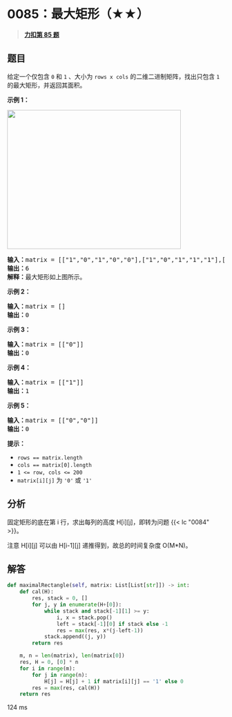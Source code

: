 # 0085：最大矩形（★★）


> <u>**[力扣第 85 题](https://leetcode.cn/problems/maximal-rectangle/)**</u>

## 题目

<p>给定一个仅包含 <code>0</code> 和 <code>1</code> 、大小为 <code>rows x cols</code> 的二维二进制矩阵，找出只包含 <code>1</code> 的最大矩形，并返回其面积。</p>



<p><strong>示例 1：</strong></p>
<img alt="" src="https://assets.leetcode.com/uploads/2020/09/14/maximal.jpg" style="width: 402px; height: 322px;" />
<pre>
<strong>输入：</strong>matrix = [["1","0","1","0","0"],["1","0","1","1","1"],["1","1","1","1","1"],["1","0","0","1","0"]]
<strong>输出：</strong>6
<strong>解释：</strong>最大矩形如上图所示。
</pre>

<p><strong>示例 2：</strong></p>

<pre>
<strong>输入：</strong>matrix = []
<strong>输出：</strong>0
</pre>

<p><strong>示例 3：</strong></p>

<pre>
<strong>输入：</strong>matrix = [["0"]]
<strong>输出：</strong>0
</pre>

<p><strong>示例 4：</strong></p>

<pre>
<strong>输入：</strong>matrix = [["1"]]
<strong>输出：</strong>1
</pre>

<p><strong>示例 5：</strong></p>

<pre>
<strong>输入：</strong>matrix = [["0","0"]]
<strong>输出：</strong>0
</pre>



<p><strong>提示：</strong></p>

<ul>
<li><code>rows == matrix.length</code></li>
<li><code>cols == matrix[0].length</code></li>
<li><code>1 &lt;= row, cols &lt;= 200</code></li>
<li><code>matrix[i][j]</code> 为 <code>'0'</code> 或 <code>'1'</code></li>
</ul>


## 分析

固定矩形的底在第 i 行，求出每列的高度 H[i][j]，即转为问题 {{< lc "0084" >}}。

注意 H[i][j] 可以由 H[i-1][j] 递推得到，故总的时间复杂度 O(M*N)。

## 解答

```python
def maximalRectangle(self, matrix: List[List[str]]) -> int:
    def cal(H):
        res, stack = 0, []
        for j, y in enumerate(H+[0]):
            while stack and stack[-1][1] >= y:
                i, x = stack.pop()
                left = stack[-1][0] if stack else -1
                res = max(res, x*(j-left-1))
            stack.append((j, y))
        return res

    m, n = len(matrix), len(matrix[0])
    res, H = 0, [0] * n
    for i in range(m):
        for j in range(n):
            H[j] = H[j] + 1 if matrix[i][j] == '1' else 0
        res = max(res, cal(H))
    return res
```
124 ms
